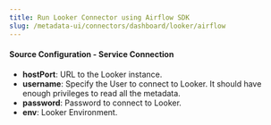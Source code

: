 ```yaml
---
title: Run Looker Connector using Airflow SDK
slug: /metadata-ui/connectors/dashboard/looker/airflow
---
```


<ConnectorIntro connector="Looker" goal="Airflow"/>

<Requirements />

<MetadataIngestionServiceDev service="dashboard" connector="Looker" goal="Airflow"/>

<h4>Source Configuration - Service Connection</h4>

- **hostPort**: URL to the Looker instance.
- **username**: Specify the User to connect to Looker. It should have enough privileges to read all the metadata.
- **password**: Password to connect to Looker.
- **env**: Looker Environment.

<MetadataIngestionConfig service="dashboard" connector="Looker" goal="Airflow" />
